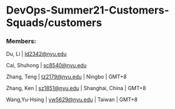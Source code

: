# DevOps-Summer21-Customers-Squads/customers

### Members: 

Du, Li | ld2342@nyu.edu

Cai, Shuhong |  sc8540@nyu.edu

Zhang, Teng |  tz2179@nyu.edu | Ningbo | GMT+8 

Zhang, Ken | sz1851@nyu.edu | Shanghai, China | GMT+8 

Wang,Yu-Hsing | yw5629@nyu.edu | Taiwan | GMT+8 



